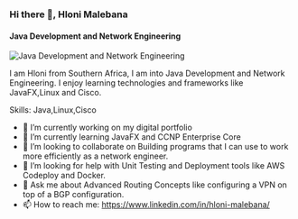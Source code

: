 ### Hi there 👋, Hloni Malebana
#### Java Development and Network Engineering
![Java Development and Network Engineering](https://www.cisco.com/assets/prod/netmgtsw/benefits_calculator/lib/images/banner.jpg)

I am Hloni from Southern Africa, I am into Java Development and Network Engineering. I enjoy learning technologies and frameworks like JavaFX,Linux and Cisco.

Skills: Java,Linux,Cisco

- 🔭 I’m currently working on my digital portfolio 
- 🌱 I’m currently learning JavaFX and CCNP Enterprise Core 
- 👯 I’m looking to collaborate on Building programs that I can use to work more efficiently as a network engineer. 
- 🤔 I’m looking for help with Unit Testing and Deployment tools like AWS Codeploy and Docker. 
- 💬 Ask me about Advanced Routing Concepts like configuring a VPN on top of a BGP configuration. 
- 📫 How to reach me: https://www.linkedin.com/in/hloni-malebana/ 

